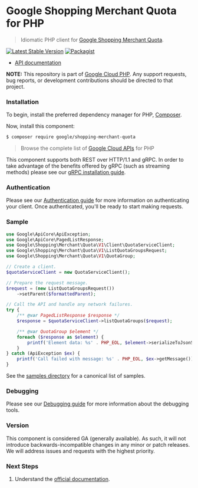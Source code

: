 # Google Shopping Merchant Quota for PHP

> Idiomatic PHP client for [Google Shopping Merchant Quota](https://developers.google.com/merchant/api).

[![Latest Stable Version](https://poser.pugx.org/google/shopping-merchant-quota/v/stable)](https://packagist.org/packages/google/shopping-merchant-quota) [![Packagist](https://img.shields.io/packagist/dm/google/shopping-merchant-quota.svg)](https://packagist.org/packages/google/shopping-merchant-quota)

* [API documentation](https://developers.google.com/merchant/api/reference/rpc/google.shopping.merchant.quota.v1beta)

**NOTE:** This repository is part of [Google Cloud PHP](https://github.com/googleapis/google-cloud-php). Any
support requests, bug reports, or development contributions should be directed to
that project.

### Installation

To begin, install the preferred dependency manager for PHP, [Composer](https://getcomposer.org/).

Now, install this component:

```sh
$ composer require google/shopping-merchant-quota
```

> Browse the complete list of [Google Cloud APIs](https://cloud.google.com/php/docs/reference)
> for PHP

This component supports both REST over HTTP/1.1 and gRPC. In order to take advantage of the benefits
offered by gRPC (such as streaming methods) please see our
[gRPC installation guide](https://cloud.google.com/php/grpc).

### Authentication

Please see our [Authentication guide](https://github.com/googleapis/google-cloud-php/blob/main/AUTHENTICATION.md) for more information
on authenticating your client. Once authenticated, you'll be ready to start making requests.

### Sample

```php
use Google\ApiCore\ApiException;
use Google\ApiCore\PagedListResponse;
use Google\Shopping\Merchant\Quota\V1\Client\QuotaServiceClient;
use Google\Shopping\Merchant\Quota\V1\ListQuotaGroupsRequest;
use Google\Shopping\Merchant\Quota\V1\QuotaGroup;

// Create a client.
$quotaServiceClient = new QuotaServiceClient();

// Prepare the request message.
$request = (new ListQuotaGroupsRequest())
    ->setParent($formattedParent);

// Call the API and handle any network failures.
try {
    /** @var PagedListResponse $response */
    $response = $quotaServiceClient->listQuotaGroups($request);

    /** @var QuotaGroup $element */
    foreach ($response as $element) {
        printf('Element data: %s' . PHP_EOL, $element->serializeToJsonString());
    }
} catch (ApiException $ex) {
    printf('Call failed with message: %s' . PHP_EOL, $ex->getMessage());
}
```

See the [samples directory](https://github.com/googleapis/php-shopping-merchant-quota/tree/main/samples) for a canonical list of samples.

### Debugging

Please see our [Debugging guide](https://github.com/googleapis/google-cloud-php/blob/main/DEBUG.md)
for more information about the debugging tools.

### Version

This component is considered GA (generally available). As such, it will not introduce backwards-incompatible changes in
any minor or patch releases. We will address issues and requests with the highest priority.

### Next Steps

1. Understand the [official documentation](https://developers.google.com/merchant/api).
